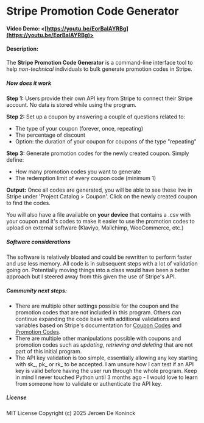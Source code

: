 # Stripe Promotion Code Generator
#### Video Demo:  <[https://youtu.be/EorBaIAYRBg](https://youtu.be/EorBaIAYRBg)>
#### Description:
The **Stripe Promotion Code Generator** is a command-line interface tool to help *non-technical* individuals to bulk generate promotion codes in Stripe.
##### How does it work
**Step 1:** Users provide their own API key from Stripe to connect their Stripe account. No data is stored while using the program.

**Step 2:** Set up a coupon by answering a couple of questions related to:
- The type of your coupon (forever, once, repeating)
- The percentage of discount
- Option: the duration of your coupon for coupons of the type "repeating"

**Step 3:** Generate promotion codes for the newly created coupon. Simply define:
- How many promotion codes you want to generate
- The redemption limit of every coupon code (minimum 1)

**Output:** Once all codes are generated, you will be able to see these live in Stripe under 'Project Catalog > Coupon'. Click on the newly created coupon to find the codes.

You will also have a file available on **your device** that contains a .csv with your coupon and it's codes to make it easier to use the promotion codes to upload on external software (Klaviyo, Mailchimp, WooCommerce, etc.)

##### Software considerations
The software is relatively bloated and could be rewritten to perform faster and use less memory. All code is in subsequent steps with a lot of validation going on. Potentially moving things into a class would have been a better approach but I steered away from this given the use of Stripe's API.

##### Community next steps:
- There are multiple other settings possible for the coupon and the promotion codes that are not included in this program. Others can continue expanding the code base with additional validations and variables based on Stripe's documentation for [Coupon Codes](https://docs.stripe.com/api/coupons/create) and [Promotion Codes](https://docs.stripe.com/api/promotion_codes/create).
- There are multiple other manipulations possible with coupons and promotion codes such as *updating, retrieving and deleting* that are not part of this initial program.
- The API key validation is too simple, essentially allowing any key starting with sk_, pk_ or rk_ to be accepted. I am unsure how I can test if an API key is valid before having the user run through the whole program. Keep in mind I never touched Python until 3 months ago - I would love to learn from someone how to validate or authenticate the API key.

##### License
MIT License
Copyright (c) 2025 Jeroen De Koninck
